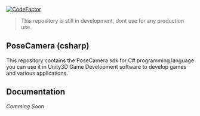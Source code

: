 [![CodeFactor](https://www.codefactor.io/repository/github/wonder-tree/posecamera-csharp/badge)](https://www.codefactor.io/repository/github/wonder-tree/posecamera-csharp)
> This repository is still in development, dont use for any production use.

## PoseCamera (csharp)
This repository contains the PoseCamera sdk for C# programming language you can use it in Unity3D Game Development software to develop games and various applications. 

## Documentation
*Comming Soon*
